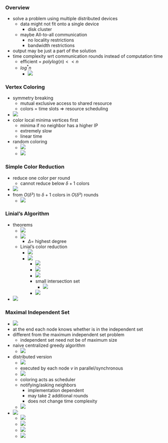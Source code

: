 ### Overview
+ solve a problem using multiple distributed devices
	+ data might not fit onto a single device
		+ disk cluster
	+ maybe All-to-all communication
		+ no locality restrictions
		+ bandwidth restrictions
+ output may be just a part of the solution
+  time complexity wrt communication rounds instead of computation time
	+ efficient = $poly log(n) << n$
	+ $log^{*}n$
		+ ![](../../z_images/Pasted%20image%2020231201200005.png)

### Vertex Coloring
+ symmetry breaking
	+ mutual exclusive access to shared resource
	+ colors = time slots => resource scheduling
+ ![](../../z_images/Pasted%20image%2020231201194921.png)
+ color local minima vertices first
	+ minima if no neighbor has a higher IP
	+ extremely slow
	+ linear time
+ random coloring
	+ ![](../../z_images/Pasted%20image%2020231201204548.png)
	+ ![](../../z_images/Pasted%20image%2020231201204739.png)

### Simple Color Reduction
+ reduce one color per round
	+ cannot reduce below $\delta + 1$ colors
+ ![](../../z_images/Pasted%20image%2020240128102610.png)
+ from $O(\delta²)$ to $\delta + 1$ colors in $O(\delta²)$ rounds
	+ ![](../../z_images/Pasted%20image%2020240128102705.png)

### Linial’s Algorithm
+ theorems
	+ ![](../../z_images/Pasted%20image%2020231201200321.png)
	+ ![](../../z_images/Pasted%20image%2020231201200306.png)
		+ $\Delta=$ highest degree
	+ Linial’s color reduction
		+ ![](../../z_images/Pasted%20image%2020231201200827.png)
		+ ![](../../z_images/Pasted%20image%2020231201201111.png)
			+ ![](../../z_images/Pasted%20image%2020231201201312.png)
			+ ![](../../z_images/Pasted%20image%2020240128105450.png)
			+ ![](../../z_images/Pasted%20image%2020231201201830.png)
			+ small intersection set
				+ ![](../../z_images/Pasted%20image%2020231201202049.png)
			+ ![](../../z_images/Pasted%20image%2020231201202233.png)
+ ![](../../z_images/Pasted%20image%2020231201202254.png)

### Maximal Independent Set
+ ![](../../z_images/Pasted%20image%2020231201202450.png)
+ at the end each node knows whether is in the independent set
+ different from the maximum independent set problem
	+ independent set need not be of maximum size
+ naive centralized greedy algorithm
	+ ![](../../z_images/Pasted%20image%2020231201203123.png)
+ distributed version
	+ ![](../../z_images/Pasted%20image%2020231201203355.png)
	+ executed by each node $v$ in parallel/synchronous
	+ ![](../../z_images/Pasted%20image%2020231201203425.png)
	+ coloring acts as scheduler
	+ notifying/asking neighbors
		+ implementation dependent
		+ may take 2 additional rounds
		+ does not change time complexity
	+ ![](../../z_images/Pasted%20image%2020231201203834.png)
+ ![](../../z_images/Pasted%20image%2020231201204110.png)
	+ ![](../../z_images/Pasted%20image%2020231201204056.png)
	+ ![](../../z_images/Pasted%20image%2020231201204144.png)
	+ ![](../../z_images/Pasted%20image%2020231201204201.png)
	+ ![](../../z_images/Pasted%20image%2020231201204306.png)